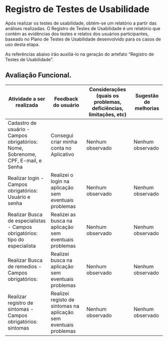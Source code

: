 # Registro de Testes de Usabilidade

Após realizar os testes de usabilidade, obtém-se um relatório a partir das análises realizadas. O Registro de Testes de Usabilidade é um relatório que contém as evidências dos testes e relatos dos usuários participantes, baseado no Plano de Testes de Usabilidade desenvolvido para os casos de uso desta etapa.

As referências abaixo irão auxiliá-lo na geração do artefato “Registro de Testes de Usabilidade”.

## Avaliação Funcional.

| Atividade a ser realizada                                                        | Feedback do usuário                                   | Considerações (quais os problemas, deficiências, limitações, etc) | Sugestão de melhorias |
| -------------------------------------------------------------------------------- | ----------------------------------------------------- | ----------------------------------------------------------------- | --------------------- |
| Cadastro de usuário - Campos obrigatórios: Nome, Sobrenome, CPF, E-mail, e Senha | Consegui criar minha conta no Aplicativo              | Nenhum observado                                                  | Nenhum observado      |
| Realizar login - Campos obrigatórios: Usuário e senha                            | Realizei o login na aplicação sem eventuais problemas | Nenhum observado                                                  | Nenhum observado      |
| Realizar Busca de especialistas - Campos obrigatórios: tipo do especialista                            | Realizei as busca na aplicação sem eventuais problemas | Nenhum observado                                                  | Nenhum observado      |
| Realizar Busca de remedios - Campos obrigatórios:                            | Realizei busca na aplicação sem eventuais problemas | Nenhum observado                                                  | Nenhum observado      |
| Realizar registro de sintomas - Campos obrigatórios:     sintomas                      | Realizei registo de sintomas na aplicação sem eventuais problemas | Nenhum observado                                                  | Nenhum observado      |
